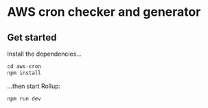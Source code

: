 # AWS cron checker and generator

## Get started
Install the dependencies...

```js
cd aws-cron
npm install
```

...then start Rollup:
```js
npm run dev
```
